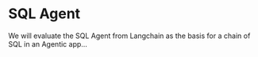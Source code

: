 # SQL Agent

We will evaluate the SQL Agent from Langchain as the basis for a chain of SQL in an Agentic app... 